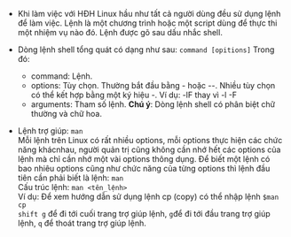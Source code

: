 - Khi làm việc với HĐH Linux hầu như tất cả người dùng đều sử dụng lệnh để làm việc. Lệnh là một chương trình hoặc một script dùng để thực thi một nhiệm vụ nào đó. Lệnh được gõ sau dấu nhắc shell.
- Dòng lệnh shell tổng quát có dạng như sau: ```command [opitions]```
  Trong đó:
    + command: Lệnh.
    + options: Tùy chọn. Thường bắt đầu bằng - hoặc --. Nhiều tùy chọn có thể kết hợp bằng một ký hiệu -. Ví dụ: -lF thay vì -l -F
    + arguments: Tham số lệnh.
**Chú ý**: Dòng lệnh shell có phân biệt chữ thường và chữ hoa.


- Lệnh trợ giúp: ```man```    <br/>
  Mỗi lệnh trên Linux có rất nhiều options, mỗi options thực hiện các chức năng khácnhau, người quản trị cũng không cần nhớ hết các options của lệnh mà chỉ cần nhớ một vài options thông dụng. Để biết một lệnh có bao nhiêu options cũng như chức năng của từng options thì lệnh đầu tiên cần phải biết là lệnh: ```man```    <br/>
  Cấu trúc lệnh: ```man <tên_lệnh>```   <br/>
  Ví dụ: Để xem hướng dẫn sử dụng lệnh cp (copy) có thể nhập lệnh ```$man cp```   <br/>
  ```shift g``` để đi tới cuối trang trợ giúp lệnh, `g`để đi tới đầu trang trợ giúp lệnh, `q` để thoát trang trợ giúp lệnh.

  
